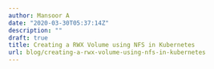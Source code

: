 ```yaml
---
author: Mansoor A
date: "2020-03-30T05:37:14Z"
description: ""
draft: true
title: Creating a RWX Volume using NFS in Kubernetes
url: blog/creating-a-rwx-volume-using-nfs-in-kubernetes
---
```





